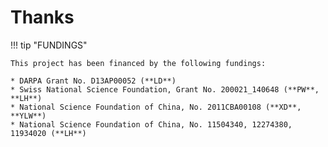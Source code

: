 # Thanks

!!! tip "FUNDINGS"

    This project has been financed by the following fundings:

    * DARPA Grant No. D13AP00052 (**LD**)
    * Swiss National Science Foundation, Grant No. 200021_140648 (**PW**, **LH**)
    * National Science Foundation of China, No. 2011CBA00108 (**XD**, **YLW**)
    * National Science Foundation of China, No. 11504340, 12274380, 11934020 (**LH**)